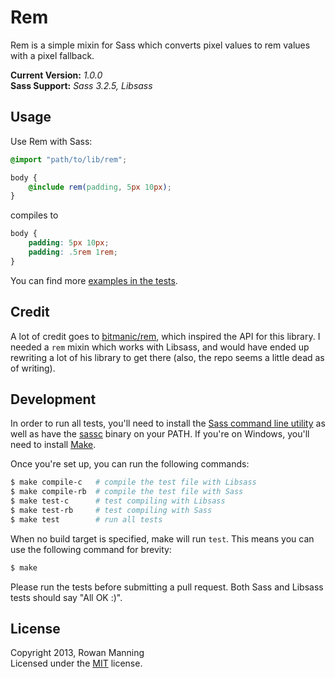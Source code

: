 
Rem
===

Rem is a simple mixin for Sass which converts pixel values to rem values with a pixel fallback.

**Current Version:** *1.0.0*  
**Sass Support:** *Sass 3.2.5, Libsass*


Usage
-----

Use Rem with Sass:

```scss
@import "path/to/lib/rem";

body {
    @include rem(padding, 5px 10px);
}
```

compiles to

```css
body {
    padding: 5px 10px;
    padding: .5rem 1rem;
}
```

You can find more [examples in the tests][tests].


Credit
------

A lot of credit goes to [bitmanic/rem][bitmanic], which inspired the API for this library. I needed a `rem` mixin which works with Libsass, and would have ended up rewriting a lot of his library to get there (also, the repo seems a little dead as of writing).


Development
-----------

In order to run all tests, you'll need to install the [Sass command line utility][sass] as well as have the [sassc][sassc] binary on your PATH. If you're on Windows, you'll need to install [Make][make].

Once you're set up, you can run the following commands:

```sh
$ make compile-c   # compile the test file with Libsass
$ make compile-rb  # compile the test file with Sass
$ make test-c      # test compiling with Libsass
$ make test-rb     # test compiling with Sass
$ make test        # run all tests
```

When no build target is specified, make will run `test`. This means you can use the following command for brevity:

```sh
$ make
```

Please run the tests before submitting a pull request. Both Sass and Libsass tests should say "All OK :)".


License
-------

Copyright 2013, Rowan Manning  
Licensed under the [MIT][mit] license.



[bitmanic]: https://github.com/bitmanic/rem
[make]: http://gnuwin32.sourceforge.net/packages/make.htm
[mit]: http://opensource.org/licenses/mit-license.php
[sass]: http://sass-lang.com/download.html
[sassc]: https://github.com/hcatlin/sassc
[tests]: test/test.scss
